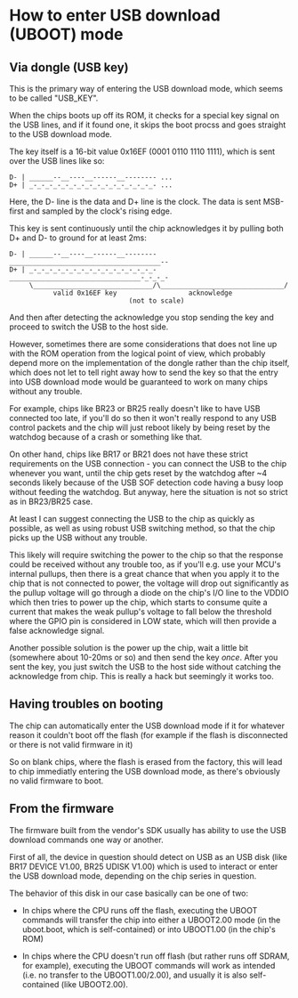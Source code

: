 # How to enter USB download (UBOOT) mode

## Via dongle (USB key)

This is the primary way of entering the USB download mode, which seems to be called "USB_KEY".

When the chips boots up off its ROM, it checks for a special key signal on the USB lines, and if it found one, it skips the boot procss
and goes straight to the USB download mode.

The key itself is a 16-bit value 0x16EF (0001 0110 1110 1111), which is sent over the USB lines like so:

```
D- | ______--__----__------__-------- ...
D+ | _-_-_-_-_-_-_-_-_-_-_-_-_-_-_-_- ...
```

Here, the D- line is the data and D+ line is the clock.
The data is sent MSB-first and sampled by the clock's rising edge.

This key is sent continuously until the chip acknowledges it by pulling both D+ and D- to ground for at least 2ms:

```
D- | ______--__----__------__--------______________________________________--
D+ | _-_-_-_-_-_-_-_-_-_-_-_-_-_-_-_-_________________________________-_-_-_-
     \______________________________/\_______________________________/
           valid 0x16EF key                  acknowledge
                              (not to scale)
```

And then after detecting the acknowledge you stop sending the key and proceed to switch the USB to the host side.

However, sometimes there are some considerations that does not line up with the ROM operation from the logical point of view,
which probably depend more on the implementation of the dongle rather than the chip itself, which does not let to tell right away
how to send the key so that the entry into USB download mode would be guaranteed to work on many chips without any trouble.

For example, chips like BR23 or BR25 really doesn't like to have USB connected too late, if you'll do so then it won't really
respond to any USB control packets and the chip will just reboot likely by being reset by the watchdog because of a crash or something like that.

On other hand, chips like BR17 or BR21 does not have these strict requirements on the USB connection - you can connect the USB to the chip
whenever you want, until the chip gets reset by the watchdog after ~4 seconds likely because of the USB SOF detection code having a busy loop
without feeding the watchdog. But anyway, here the situation is not so strict as in BR23/BR25 case.

At least I can suggest connecting the USB to the chip as quickly as possible, as well as using robust USB switching method,
so that the chip picks up the USB without any trouble.

This likely will require switching the power to the chip so that the response could be received without any trouble too, as
if you'll e.g. use your MCU's internal pullups, then there is a great chance that when you apply it to the chip that is not connected
to power, the voltage will drop out significantly as the pullup voltage will go through a diode on the chip's I/O line to the VDDIO which then 
tries to power up the chip, which starts to consume quite a current that makes the weak pullup's voltage to fall below the threshold
where the GPIO pin is considered in LOW state, which will then provide a false acknowledge signal.

Another possible solution is the power up the chip, wait a little bit (somewhere about 10-20ms or so) and then send the key *once*.
After you sent the key, you just switch the USB to the host side without catching the acknowledge from chip.
This is really a hack but seemingly it works too.

## Having troubles on booting

The chip can automatically enter the USB download mode if it for whatever reason it couldn't boot off the flash
(for example if the flash is disconnected or there is not valid firmware in it)

So on blank chips, where the flash is erased from the factory, this will lead to chip immediatly entering the USB download mode,
as there's obviously no valid firmware to boot.

## From the firmware

The firmware built from the vendor's SDK usually has ability to use the USB download commands one way or another.

First of all, the device in question should detect on USB as an USB disk (like BR17 DEVICE V1.00, BR25 UDISK V1.00)
which is used to interact or enter the USB download mode, depending on the chip series in question.

The behavior of this disk in our case basically can be one of two:

- In chips where the CPU runs off the flash, executing the UBOOT commands will transfer the chip into either a UBOOT2.00 mode (in the uboot.boot, which is self-contained)
  or into UBOOT1.00 (in the chip's ROM)

- In chips where the CPU doesn't run off flash (but rather runs off SDRAM, for example), executing the UBOOT commands will work as intended (i.e. no transfer to the UBOOT1.00/2.00),
  and usually it is also self-contained (like UBOOT2.00).
